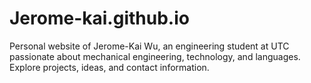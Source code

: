 # Jerome-kai.github.io
Personal website of Jerome-Kai Wu, an engineering student at UTC passionate about mechanical engineering, technology, and languages. Explore projects, ideas, and contact information.
